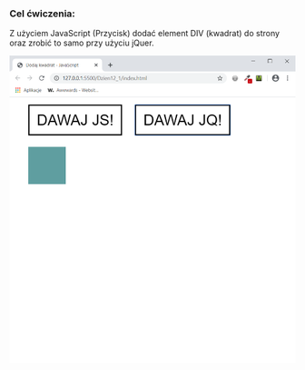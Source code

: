 <h3>Cel ćwiczenia:</h3>
<p>Z użyciem JavaScript (Przycisk) dodać element DIV (kwadrat) do strony oraz zrobić to samo przy użyciu jQuer.</p>

<img src="Screenshot1.png" alt="Tu powinien być Screenshot1">

